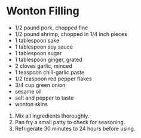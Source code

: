 # Wonton Filling

- 1/2 pound pork, chopped fine
- 1/2 pound shrimp, chopped in 1/4 inch pieces
- 1 tablespoon sake
- 1 tablespoon soy sauce
- 1 tablespoon sugar
- 1 tablespoon ginger, grated
- 2 cloves garlic, minced
- 1 teaspoon chili-garlic paste
- 1/2 teaspoon red pepper flakes
- 3/4 cup green onion
- sesame oil
- salt and pepper to taste
- wonton skins

1. Mix all ingredients thoroughly.
2. Pan fry a small patty to check for seasoning.
3. Refrigerate 30 minutes to 24 hours before using.
